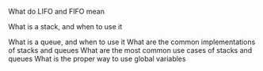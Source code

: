 What do LIFO and FIFO mean

What is a stack, and when to use it

What is a queue, and when to use it
What are the common implementations of stacks and queues
What are the most common use cases of stacks and queues
What is the proper way to use global variables
